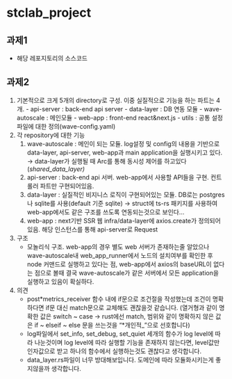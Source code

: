 # stclab_project

## 과제1

- 해당 레포지토리의 소스코드

## 과제2

1. 기본적으로 크게 5개의 directory로 구성.
   이중 실질적으로 기능을 하는 파트는 4개. - api-server : back-end api server - data-layer : DB 연동 모듈 - wave-autoscale : 메인모듈 - web-app : front-end react&next.js - utils : 공통 설정파일에 대한 정의(wave-config.yaml)
2. 각 repository에 대한 기능
   1. wave-autoscale : 메인이 되는 모듈. log설정 및 config의 내용을 기반으로 data-layer, api-server, web-app과 main application을 실행시키고 있다.
      → data-layer가 실행될 때 Arc를 통해 동시성 제어를 하고있다(_shared_data_layer)_
   2. api-server : back-end api 서버. web-app에서 사용할 API들을 구현.
      컨트롤러 파트만 구현되어있음.
   3. data-layer : 실질적인 비지니스 로직이 구현되어있는 모듈. DB로는 postgres나 sqlite를 사용(default 기준 sqlite)
      → struct에 ts-rs 패키지를 사용하여 web-app에서도 같은 구조를 쓰도록 연동되는것으로 보인다…
   4. web-app : next기반 SSR 웹
      infra/data-layer에 axios.create가 정의되어있음. 해당 인스턴스를 통해 api-server로 Request
3. 구조
   - 모놀리식 구조. web-app의 경우 별도 web 서버가 존재하는줄 알았으나 wave-autoscale내 web_app_runner에서 노드의 설치여부를 확인한 후 node 커맨드로 실행하고 있다는 점, web-app에서 axios의 baseURL이 없다는 점으로 볼때 결국 wave-autoscale가 같은 서버에서 모든 application을 실행하고 있음이 확실하다.
4. 의견
   - post*metrics_receiver 함수 내에 if문으로 조건절을 작성했는데 조건이 명확하다면 if문 대신 match문으로 교체해도 괜찮을것 같습니다.
     (열거형과 같이 명확한 값은 switch ~ case → rust에선 match, 범위와 같이 명확하지 않은 값은 if ~ elseif ~ else 문을 쓰는것을 “*개인적\_”으로 선호합니다)
   - log파일에서 set_info, set_debug, set_quiet 세개의 함수가 log level에 따라 나눈것이며 log level에 따라 실행할 기능을 존재하지 않는다면, level값만 인자값으로 받고 하나의 함수에서 실행하는것도 괜찮다고 생각합니다.
   - data_layer.rs파일이 너무 방대해보입니다. 도메인에 따라 모듈화시키는게 좋지않을까 생각합니다.
